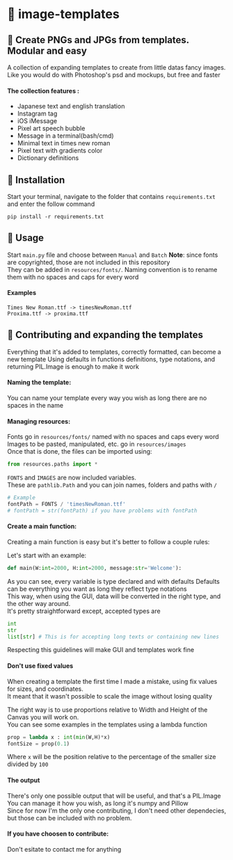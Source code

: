 # 🎴 image-templates

## 🎈 Create PNGs and JPGs from templates. Modular and easy

A collection of expanding templates to create from little datas fancy images. Like you would do with Photoshop's psd and mockups, but free and faster  

#### The collection features : 
- Japanese text and english translation
- Instagram tag
- iOS iMessage
- Pixel art speech bubble
- Message in a terminal(bash/cmd)
- Minimal text in times new roman
- Pixel text with gradients color
- Dictionary definitions

## 🔧 Installation  
Start your terminal, navigate to the folder that contains `requirements.txt` and enter the follow command
```console
pip install -r requirements.txt
```

## 🎨 Usage  
Start `main.py` file and choose between `Manual` and `Batch`
**Note**: since fonts are copyrighted, those are not included in this repository  
They can be added in `resources/fonts/`. Naming convention is to rename them with no spaces and caps for every word

#### Examples
`Times New Roman.ttf -> timesNewRoman.ttf`  
`Proxima.ttf -> proxima.ttf`

## 🔬 Contributing and expanding the templates
Everything that it's added to templates, correctly formatted, can become a new template
Using defaults in functions definitions, type notations, and returning PIL.Image is enough to make it work

#### Naming the template:
You can name your template every way you wish as long there are no spaces in the name

#### Managing resources:
Fonts go in `resources/fonts/` named with no spaces and caps every word  
Images to be pasted, manipulated, etc. go in `resources/images`  
Once that is done, the files can be imported using:  
```python
from resources.paths import * 
```
`FONTS` and `IMAGES` are now included variables.  
These are `pathlib.Path` and you can join names, folders and paths with `/`
```python
# Example
fontPath = FONTS / 'timesNewRoman.ttf'
# fontPath = str(fontPath) if you have problems with fontPath
```

#### Create a main function:
Creating a main function is easy but it's better to follow a couple rules:  

Let's start with an example:
```python
def main(W:int=2000, H:int=2000, message:str='Welcome'):
```
As you can see, every variable is type declared and with defaults
Defaults can be everything you want as long they reflect type notations  
This way, when using the GUI, data will be converted in the right type, and the other way around.  
It's pretty straightforward except, accepted types are
```python
int
str
list[str] # This is for accepting long texts or containing new lines
```
Respecting this guidelines will make GUI and templates work fine

#### Don't use fixed values
When creating a template the first time I made a mistake, using fix values for sizes, and coordinates.  
It meant that it wasn't possible to scale the image without losing quality  

The right way is to use proportions relative to Width and Height of the Canvas you will work on.  
You can see some examples in the templates using a lambda function  
```python
prop = lambda x : int(min(W,H)*x)
fontSize = prop(0.1)
```
Where `x` will be the position relative to the percentage of the smaller size divided by `100`

#### The output
There's only one possible output that will be useful, and that's a PIL.Image  
You can manage it how you wish, as long it's numpy and Pillow  
Since for now I'm the only one contributing, I don't need other dependecies, but those can be included with no problem.  

#### If you have choosen to contribute:
Don't esitate to contact me for anything


